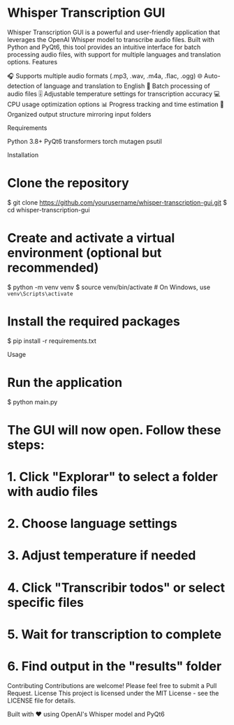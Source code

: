 # Whisper Transcription GUI
Whisper Transcription GUI is a powerful and user-friendly application that leverages the OpenAI Whisper model to transcribe audio files. Built with Python and PyQt6, this tool provides an intuitive interface for batch processing audio files, with support for multiple languages and translation options.
Features

🎧 Supports multiple audio formats (.mp3, .wav, .m4a, .flac, .ogg)
🌐 Auto-detection of language and translation to English
🔢 Batch processing of audio files
🎚️ Adjustable temperature settings for transcription accuracy
💻 CPU usage optimization options
📊 Progress tracking and time estimation
📁 Organized output structure mirroring input folders

Requirements

Python 3.8+
PyQt6
transformers
torch
mutagen
psutil

Installation

# Clone the repository
$ git clone https://github.com/yourusername/whisper-transcription-gui.git
$ cd whisper-transcription-gui

# Create and activate a virtual environment (optional but recommended)
$ python -m venv venv
$ source venv/bin/activate  # On Windows, use `venv\Scripts\activate`

# Install the required packages
$ pip install -r requirements.txt


Usage

# Run the application
$ python main.py

# The GUI will now open. Follow these steps:
# 1. Click "Explorar" to select a folder with audio files
# 2. Choose language settings
# 3. Adjust temperature if needed
# 4. Click "Transcribir todos" or select specific files
# 5. Wait for transcription to complete
# 6. Find output in the "results" folder

Contributing
Contributions are welcome! Please feel free to submit a Pull Request.
License
This project is licensed under the MIT License - see the LICENSE file for details.

Built with ❤️ using OpenAI's Whisper model and PyQt6